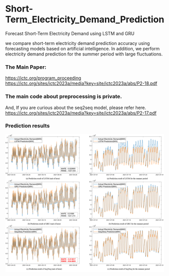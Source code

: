 # Short-Term_Electricity_Demand_Prediction
Forecast Short-Term Electricity Demand using LSTM and GRU

we compare short-term electricity demand prediction accuracy using forecasting models based on artificial intelligence. In addition, we perform electricity demand prediction for the summer period with large fluctuations.

### The Main Paper:
<https://ictc.org/program_proceeding><br/>
<https://ictc.org/sites/ictc2023a/media?key=site/ictc2023a/abs/P2-18.pdf><br/>

### The main code about preprocessing is private.
And, If you are curious about the seq2seq model, please refer here.
<br/><https://ictc.org/sites/ictc2023a/media?key=site/ictc2023a/abs/P2-17.pdf><br/>

### Prediction results
<img src='/img/main_result2.png'>
